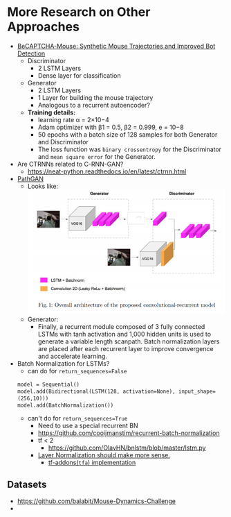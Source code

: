 # More Research on Other Approaches
* [BeCAPTCHA-Mouse: Synthetic Mouse Trajectories and Improved Bot Detection](https://arxiv.org/pdf/2005.00890.pdf)
  * Discriminator
    * 2 LSTM Layers
    * Dense layer for classification
  * Generator
    * 2 LSTM Layers
    * 1 Layer for building the mouse trajectory
    * Analogous to a recurrent autoencoder?
  * __Training details:__
    * learning rate α = 2×10−4
    * Adam optimizer with β1 = 0.5, β2 = 0.999, e = 10−8
    * 50 epochs with a batch size of 128 samples for both Generator and Discriminator
    * The loss function was `binary crossentropy` for the Discriminator and `mean square error` for the Generator.
* Are CTRNNs related to C-RNN-GAN?
  * https://neat-python.readthedocs.io/en/latest/ctrnn.html
* [PathGAN](https://openaccess.thecvf.com/content_ECCVW_2018/papers/11133/Assens_PathGAN_Visual_Scanpath_Prediction_with_Generative_Adversarial_Networks_ECCVW_2018_paper.pdf)
  * Looks like:
    ![](images/path_gan.png)
  * Generator:
    * Finally, a recurrent module composed of 3 fully connected LSTMs with tanh activation and 1,000 hidden units is used to generate a variable length scanpath. Batch normalization layers are placed after each recurrent layer to improve convergence and accelerate learning.
* Batch Normalization for LSTMs?
  * can do for `return_sequences=False`
  ```
  model = Sequential()
  model.add(Bidirectional(LSTM(128, activation=None), input_shape=(256,10)))
  model.add(BatchNormalization())
  ```
  * can't do for `return_sequences=True`
    * Need to use a special recurrent BN
    * https://github.com/cooijmanstim/recurrent-batch-normalization
    * tf < 2
      * https://github.com/OlavHN/bnlstm/blob/master/lstm.py
    * [Layer Normalization should make more sense.](https://stackoverflow.com/questions/46915354/how-to-implement-tensorflow-batch-normalization-in-lstm)
      * [tf-addons(`tfa`) implementation](https://www.tensorflow.org/addons/api_docs/python/tfa/rnn/LayerNormLSTMCell)
## Datasets
* https://github.com/balabit/Mouse-Dynamics-Challenge
*
